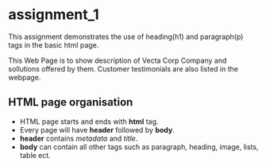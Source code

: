 # assignment_1

This assignment demonstrates the use of heading(h1) and  paragraph(p) tags in the basic html page.

This Web Page is to show description of Vecta Corp Company and sollutions offered by them. Customer testimonials are also listed in the webpage.

## HTML page organisation

* HTML page starts and ends with **html** tag.
* Every page will have **header** followed by **body**.
* **header** contains _metadata_ and _title_.
* **body** can contain all other tags such as paragraph, heading, image, lists, table ect.
